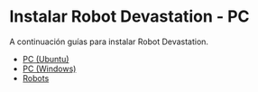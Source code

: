 # Instalar Robot Devastation - PC

A continuación guías para instalar Robot Devastation.

* [PC (Ubuntu)](pc-ubuntu.md)
* [PC (Windows)](pc-windows.md)
* [Robots](robots.md)

